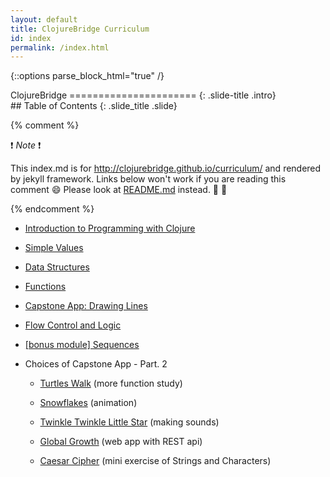 ```yaml
---
layout: default
title: ClojureBridge Curriculum
id: index
permalink: /index.html
---
```


{::options parse_block_html="true" /}

<section>
ClojureBridge
======================
{: .slide-title .intro}
</section>

 <section>
## Table of Contents
{: .slide_title .slide}

{% comment %}

:exclamation: _Note_ :exclamation:

This index.md is for http://clojurebridge.github.io/curriculum/
and rendered by jekyll framework.
Links below won't work if you are reading this comment :smile:
Please look at [README.md](README.md) instead. :green_heart: :blue_heart:

{% endcomment %}

* [Introduction to Programming with Clojure](outline/intro.html)
* [Simple Values](outline/simple_values.html)
* [Data Structures](outline/data_structures.html)
* [Functions](outline/functions.html)
* [Capstone App: Drawing Lines](https://github.com/ClojureBridge/drawing/blob/master/curriculum/first-program.md)
* [Flow Control and Logic](outline/flow_control.html)
* [[bonus module] Sequences](outline/sequences.html)

* Choices of Capstone App - Part. 2

    - [Turtles Walk](https://github.com/ClojureBridge/welcometoclojurebridge/blob/master/outline/TURTLE-SAMPLES.md) (more function study)

    - [Snowflakes](https://github.com/ClojureBridge/drawing/blob/master/curriculum/create-something.md) (animation)

    - [Twinkle Twinkle Little Star](https://github.com/ClojureBridge/tones/blob/master/curriculum/01-piano-chords.md) (making sounds)
    - [Global Growth](https://github.com/ClojureBridge/global-growth)  (web app with REST api)
    - [Caesar Cipher](http://clojurebridge.github.io/community-docs/docs/exercises/caesar-cipher/)
          (mini exercise of Strings and Characters)
</section>
